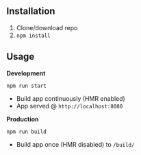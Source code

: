 
## Installation
1. Clone/download repo
2. `npm install` 

## Usage
**Development**

`npm run start`

* Build app continuously (HMR enabled)
* App served @ `http://localhost:8080`

**Production**

`npm run build`

* Build app once (HMR disabled) to `/build/`


